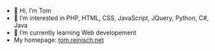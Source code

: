 - 👋 Hi, I’m Tom
- 👀 I’m interested in PHP, HTML, CSS, JavaScript, JQuery, Python, C#, Java
- 🌱 I’m currently learning Web developement
- My homepage: <a href='http://tom.reinisch.net'>tom.reinisch.net</a>
<!-- - 💞️ I’m looking to collaborate on -->
<!-- - 📫 How to reach me ... -->

<!---
Tom1432006/Tom1432006 is a ✨ special ✨ repository because its `README.md` (this file) appears on your GitHub profile.
You can click the Preview link to take a look at your changes.
--->

